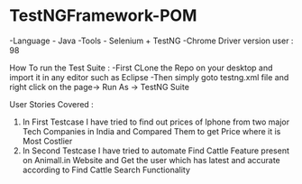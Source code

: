 # TestNGFramework-POM
-Language - Java
-Tools - Selenium + TestNG
-Chrome Driver version user : 98

How To run the Test Suite :
-First CLone the Repo on your desktop and import it in any editor such as Eclipse 
-Then simply goto testng.xml file and right click on the page-> Run As -> TestNG Suite

User Stories Covered :
1) In First Testcase I have tried to find out prices of Iphone from two major Tech Companies in India and Compared Them to get Price where it is Most Costlier
2) In Second Testcase I have tried to automate Find Cattle Feature present on Animall.in Website and Get the user which has latest and accurate according to Find Cattle Search Functionality
